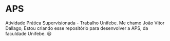 # APS
Atividade Prática Supervisionada - Trabalho Unifebe.
Me chamo João Vitor Dallago, Estou criando esse repositório para desenvolver a APS, da faculdade Unifebe. 😃
